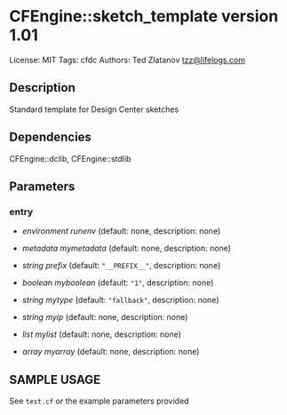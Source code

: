 # CFEngine::sketch_template version 1.01

License: MIT
Tags: cfdc
Authors: Ted Zlatanov <tzz@lifelogs.com>

## Description
Standard template for Design Center sketches

## Dependencies
CFEngine::dclib, CFEngine::stdlib

## Parameters
### entry
* _environment_ *runenv* (default: none, description: none)

* _metadata_ *mymetadata* (default: none, description: none)

* _string_ *prefix* (default: `"__PREFIX__"`, description: none)

* _boolean_ *myboolean* (default: `"1"`, description: none)

* _string_ *mytype* (default: `"fallback"`, description: none)

* _string_ *myip* (default: none, description: none)

* _list_ *mylist* (default: none, description: none)

* _array_ *myarray* (default: none, description: none)


## SAMPLE USAGE
See `test.cf` or the example parameters provided

